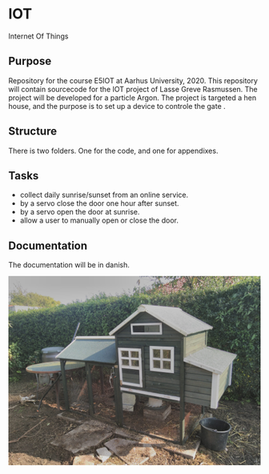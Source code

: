 # IOT
Internet Of Things

## Purpose
Repository for the course E5IOT at Aarhus University, 2020.
This repository will contain sourcecode for the IOT project of Lasse Greve Rasmussen.
The project will be developed for a particle Argon.
The project is targeted a hen house, and the purpose is to set up a device to controle the gate  .

## Structure
There is two folders. One for the code, and one for appendixes.

## Tasks
- collect daily sunrise/sunset from an online service.
- by a servo close the door one hour after sunset.
- by a servo open the door at sunrise.
- allow a user to manually open or close the door.

## Documentation
The documentation will be in danish.

![alt text](IMG_20200914_155222.jpg)
